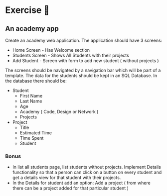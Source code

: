 # Exercise 🚀
## An academy app
Create an academy web application. The application should have 3 screens:
* Home Screen - Has Welcome section
* Students Screen - Shows All Students with their projects
* Add Student - Screen with form to add new student ( without projects )

The screens should be navigated by a navigation bar which will be part of a template. The data for the students should be kept in an SQL Database. In the database there should be:
* Student
	* First Name
	* Last Name
	* Age
	* Academy ( Code, Design or Network )
	* Projects
* Project
	* Title
	* Estimated Time
	* Time Spent
	* Student

### Bonus
* In list all students page, list students without projects. Implement Details functionality so that a person can click on a button on every student and get a details view for that student with their projects.
* In the Details for student add an option: Add a project ( from where there can be a project added for that particular student )